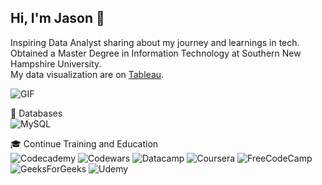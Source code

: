 
## Hi, I'm Jason 👋

Inspiring Data Analyst sharing about my journey and learnings in tech. <br/>
Obtained a Master Degree in Information Technology at Southern New Hampshire University. <br/>
My data visualization are on [Tableau](https://public.tableau.com/app/profile/jason.le1521/vizzes). <br/>

![GIF](https://github.com/XLuckyPandaX/XLuckyPandaX/assets/92662842/42baaa28-c201-4bd4-98db-7b5f4b1b2791)

💾 Databases <br/>
![MySQL](https://img.shields.io/badge/mysql-4479A1.svg?style=for-the-badge&logo=mysql&logoColor=white)

🎓 Continue Training and Education <br/>
![Codecademy](https://img.shields.io/badge/Codecademy-FFF0E5?style=for-the-badge&logo=codecademy&logoColor=1F243A)
![Codewars](https://img.shields.io/badge/Codewars-B1361E?style=for-the-badge&logo=codewars&logoColor=grey)
![Datacamp](https://img.shields.io/badge/Datacamp-05192D?style=for-the-badge&logo=datacamp&logoColor=03E860)
![Coursera](https://img.shields.io/badge/Coursera-%230056D2.svg?style=for-the-badge&logo=Coursera&logoColor=white)
![FreeCodeCamp](https://img.shields.io/badge/Freecodecamp-%23123.svg?&style=for-the-badge&logo=freecodecamp&logoColor=green)
![GeeksForGeeks](https://img.shields.io/badge/GeeksforGeeks-gray?style=for-the-badge&logo=geeksforgeeks&logoColor=35914c)
![Udemy](https://img.shields.io/badge/Udemy-A435F0?style=for-the-badge&logo=Udemy&logoColor=white)


